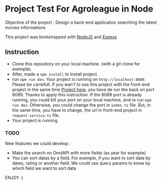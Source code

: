 # Project Test For Agroleague in Node 

Objective of the project : Design a back-end application searching the latest movies informations

This project was bootstrapped with [NodeJS](https://nodejs.org/fr/) and [Expess](https://expressjs.com/fr/starter/generator.html)

## Instruction

- Clone this repository on your local machine. (with a git clone for exemple). 
- After, made a `npm install` to install project. 
- run `npm run dev`. Your project is running on `http://localhost:8089`. Please be carrefull. If you wan't to use this project with the front-end project in the same time [Project here](https://github.com/hollowspy/front_agroleague), you have de run the back on port 8089. Thanks to apply this instruction. 
    If the 8089 port is already running, you could kill your port on your local machine, and re run `npm run dev`. 
    Otherwise, you could change the port in `index.ts` file. But, in the same time, you have to change, the url in front-end project in `request-service.ts` file. 
- Your project is running



### TODO
 New features we could develop : 
 - Make the search on OmdAPI with more fields (as year for example)
 - You can sort datas by a field. For exemple, if you want to sort data by dates, rating or another field. We could use query params to know by which field we want to sort data

ENJOY :)

